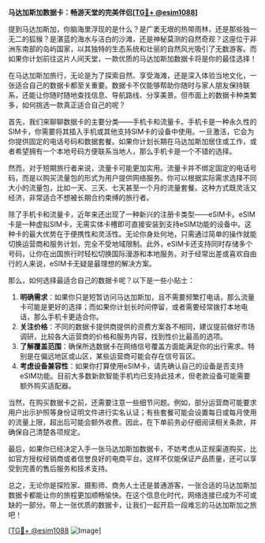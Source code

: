 **马达加斯加数据卡：畅游天堂的完美伴侣[[TG💪+ @esim1088](https://t.me/s/esim1088)]**

提到马达加斯加，你脑海里浮现的是什么？是广袤无垠的热带雨林，还是那些独一无二的狐猴？是湛蓝的海水与洁白的沙滩，还是神秘莫测的自然奇观？这座位于非洲东南部的岛屿国家，以其独特的生态系统和壮丽的自然风光吸引了无数游客。而如果你计划前往这片人间天堂，一款优质的马达加斯加数据卡将是你的最佳选择！

在马达加斯加旅行，无论是为了探索自然、享受海滩，还是深入体验当地文化，一张适合自己的数据卡都至关重要。数据卡不仅能够帮助你随时与家人朋友保持联系，还能让你随时随地查找信息、导航路线、分享美景。但市面上的数据卡种类繁多，如何挑选一款真正适合自己的呢？

首先，我们来聊聊数据卡的主要分类——手机卡和流量卡。手机卡是一种永久性的SIM卡，你需要将其插入手机或其他支持SIM卡的设备中使用。一旦激活，它会为你提供固定的电话号码和数据套餐。如果你计划长期在马达加斯加居住或工作，或者希望拥有一个本地号码方便联系当地人，那么手机卡是一个不错的选择。

然而，对于短期旅行者来说，流量卡可能更加实用。流量卡并不绑定固定的电话号码，而是以购买流量包的形式为用户提供网络服务。你可以根据实际需求选择不同大小的流量包，比如一天、三天、七天甚至一个月的流量套餐。这种方式既灵活又经济，非常适合不想被长期合约束缚的旅行者。

除了手机卡和流量卡，近年来还出现了一种新兴的注册卡类型——eSIM卡。eSIM卡是一种虚拟SIM卡，无需实体卡槽即可直接安装到支持eSIM功能的设备中。这种卡的最大优势在于便携性和灵活性。无论你身处何地，只需通过简单的操作就能切换运营商和服务计划，完全不受地域限制。此外，eSIM卡还支持同时存储多个号码，让你在出国旅行时轻松切换国际漫游和本地服务。对于经常出差或喜欢自由行的人来说，eSIM卡无疑是最理想的解决方案。

那么，如何选择最适合自己的数据卡呢？以下是一些小贴士：

1. **明确需求**：如果你只是短暂访问马达加斯加，且不需要频繁打电话，那么流量卡可能是更好的选择；而如果你计划长时间停留，或者需要经常拨打本地电话，那么手机卡更适合你。
2. **关注价格**：不同的数据卡提供商提供的资费方案各不相同，建议提前做好市场调研，比较各大运营商的价格和服务内容，找到性价比最高的选项。
3. **了解覆盖范围**：确保所选数据卡在网络信号覆盖方面能满足你的出行需求。特别是在偏远地区或山区，某些运营商可能会存在信号盲区。
4. **考虑设备兼容性**：如果你打算使用eSIM卡，请先确认自己的设备是否支持eSIM功能。目前大多数新款智能手机均已支持此技术，但老款设备可能需要额外购买适配器。

当然，在购买数据卡之前，还需要注意一些细节问题。例如，部分运营商可能要求用户出示护照等身份证明文件进行实名认证；有些套餐可能会设置每日或每月使用的流量上限，超出后可能会额外收费。因此，在下单前务必仔细阅读相关条款，并确保自己清楚各项规定。

最后，如果你已经决定入手一张马达加斯加数据卡，不妨考虑从正规渠道购买，比如官方授权经销商或者信誉良好的电商平台。这样不仅能保证产品质量，还可以享受到完善的售后服务和技术支持。

总之，无论你是探险家、摄影师、商务人士还是普通游客，一张合适的马达加斯加数据卡都能让你的旅程更加顺畅愉快。在这个信息化时代，网络连接已成为不可或缺的一部分。带上一张优质的数据卡，让我们一起开启一段难忘的马达加斯加之旅吧！

[[TG💪+ @esim1088](https://t.me/s/esim1088) ![Image](https://i.postimg.cc/4NQfJmqS/Snipaste-2025-05-13-00-14-12.png)]